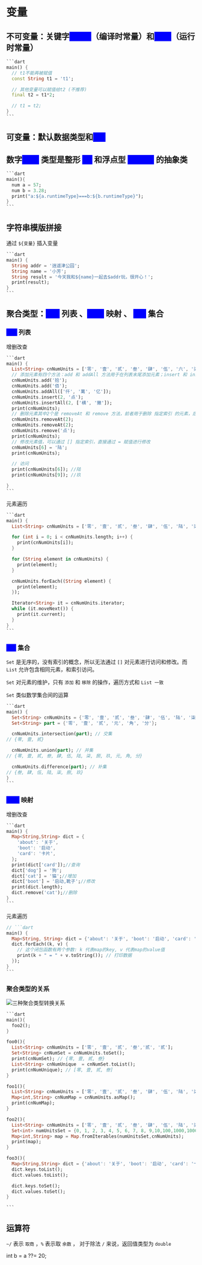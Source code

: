 # 变量

## 不可变量：关键字<mark style="color:blue;background-color:blue;">const</mark>（编译时常量）和<mark style="color:blue;background-color:blue;">final</mark>（运行时常量）

````dart
```dart
main() {
  // t1不能再被赋值
  const String t1 = 't1'; 

  // 其他变量可以赋值给t2 (不推荐)
  final t2 = t1*2; 

  // t1 = t2;
}
```
````

## 可变量：默认数据类型和<mark style="color:blue;background-color:blue;">var</mark>&#x20;

## 数字<mark style="color:blue;background-color:blue;">num</mark> 类型是整形 <mark style="color:blue;background-color:blue;">int</mark> 和浮点型 <mark style="color:blue;background-color:blue;">double</mark> 的抽象类

````dart
```dart
main(){
  num a = 57;
  num b = 3.28;
  print("a:${a.runtimeType}===b:${b.runtimeType}");
}
```
````

## 字符串模版拼接

通过 `${变量}` 插入变量

````dart
```dart
main() {
  String addr = '逍遥津公园';
  String name = '小芳';
  String result = '今天我和${name}一起去$addr玩，很开心！';
  print(result);
}
```
````

## 聚合类型：<mark style="color:blue;background-color:blue;">List</mark> 列表 、<mark style="color:blue;background-color:blue;">Map</mark> 映射 、 <mark style="color:blue;background-color:blue;">Set</mark> 集合

### <mark style="color:blue;background-color:blue;">List</mark> 列表

增删改查

````dart
```dart
main() {
  List<String> cnNumUnits = ['零', '壹', '贰', '叁', '肆', '伍', '六', '柒', '捌', '玖'];
  // 添加元素有四个方法：add 和 addAll 方法用于在列表末尾添加元素；insert 和 insertAll 方法可以在指定索引 处添加元素。
  cnNumUnits.add('拾');
  cnNumUnits.add('佰');
  cnNumUnits.addAll(['仟', '萬', '亿']);
  cnNumUnits.insert(2, '点');
  cnNumUnits.insertAll(2, ['横', '撇']);
  print(cnNumUnits);
  // 删除元素其中2个是 removeAt 和 remove 方法，前者用于删除 指定索引 的元素，后者用于删除 某个元素值
  cnNumUnits.removeAt(2);
  cnNumUnits.removeAt(2);
  cnNumUnits.remove('点');
  print(cnNumUnits);
  // 修改元素值，可以通过 [] 指定索引，直接通过 = 赋值进行修改
  cnNumUnits[6] = '陆';
  print(cnNumUnits);

  // 访问
  print(cnNumUnits[6]); //陆
  print(cnNumUnits[9]); //玖

}
```
````

元素遍历

````dart
```dart
main() {
  List<String> cnNumUnits = ['零', '壹', '贰', '叁', '肆', '伍', '陆', '柒', '捌', '玖'];

  for (int i = 0; i < cnNumUnits.length; i++) {
    print(cnNumUnits[i]);
  }

  for (String element in cnNumUnits) {
    print(element);
  }

  cnNumUnits.forEach((String element) {
    print(element);
  });

  Iterator<String> it = cnNumUnits.iterator;
  while (it.moveNext()) {
    print(it.current);
  }
}
```
````

### <mark style="color:blue;background-color:blue;">Set</mark> 集合

`Set` 是无序的，没有索引的概念，所以无法通过 `[]` 对元素进行访问和修改。而 `List` 允许包含相同元素，和索引访问。

`Set` 对元素的维护，只有 `添加` 和 `移除` 的操作，遍历方式和 `List 一致`

`Set` 类似数学集合间的运算

````dart
```dart
main() {
  Set<String> cnNumUnits = {'零', '壹', '贰', '叁', '肆', '伍', '陆', '柒', '捌', '玖'};
  Set<String> part = {'零', '壹', '贰', '元', '角', '分'};

  cnNumUnits.intersection(part); // 交集
// {零, 壹, 贰}

  cnNumUnits.union(part); // 并集
// {零, 壹, 贰, 叁, 肆, 伍, 陆, 柒, 捌, 玖, 元, 角, 分}

  cnNumUnits.difference(part); // 补集
// {叁, 肆, 伍, 陆, 柒, 捌, 玖}
}
```
````



### <mark style="color:blue;background-color:blue;">Map</mark> 映射

增删改查

````dart
```dart
main() {
  Map<String,String> dict = {
    'about': '关于',
    'boot': '启动',
    'card': '卡片',
  };
  print(dict['card']);//查询
  dict['dog'] = '狗';
  dict['cat'] = '猫';//增加
  dict['boot'] = '启动,靴子';//修改
  print(dict.length);
  dict.remove('cat');//删除
}
```
````

元素遍历

````dart
// ```dart
main() {
  Map<String, String> dict = {'about': '关于', 'boot': '启动', 'card': '卡片'};
  dict.forEach((k, v) {
    // 这个闭包函数有两个参数: k 代表map的key, v 代表map的value值
    print(k + " = " + v.toString()); // 打印数据
  });
}
```
````

### 聚合类型的关系

<img src="../.gitbook/assets/file.excalidraw.svg" alt="三种聚合类型转换关系" class="gitbook-drawing">

````dart
```dart
main(){
  foo2();
}

foo0(){
  List<String> cnNumUnits = ['零', '壹', '贰', '叁','贰', '贰'];
  Set<String> cnNumSet = cnNumUnits.toSet();
  print(cnNumSet); // {零, 壹, 贰, 叁}
  List<String> cnNumUnique  = cnNumSet.toList();
  print(cnNumUnique); // [零, 壹, 贰, 叁]
}

foo1(){
  List<String> cnNumUnits = ['零', '壹', '贰', '叁', '肆', '伍', '陆', '柒', '捌', '玖'];
  Map<int,String> cnNumMap = cnNumUnits.asMap();
  print(cnNumMap);
}

foo2(){
  List<String> cnNumUnits = ['零', '壹', '贰', '叁', '肆', '伍', '陆', '柒', '捌', '玖','拾','佰','仟','萬'];
  Set<int> numUnitsSet = {0, 1, 2, 3, 4, 5, 6, 7, 8, 9,10,100,1000,10000};
  Map<int,String> map = Map.fromIterables(numUnitsSet,cnNumUnits);
  print(map);
}

foo3(){
  Map<String,String> dict = {'about': '关于', 'boot': '启动', 'card': '卡片'};
  dict.keys.toList();
  dict.values.toList();

  dict.keys.toSet();
  dict.values.toSet();
}

```
````

## 运算符

`~/` 表示 `取商` ，`%` 表示取 `余数` ， 对于除法 `/` 来说，返回值类型为 `double`&#x20;

int b = a ??= 20;
